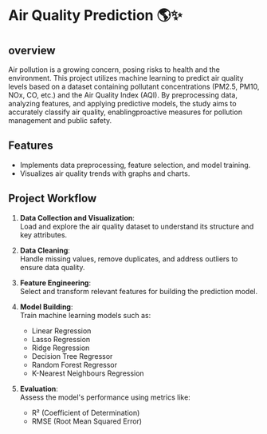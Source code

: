 # Air Quality Prediction 🌎✨

## overview
Air pollution is a growing concern, posing risks to health and the environment. This project utilizes machine learning to predict air quality levels based on a dataset containing pollutant concentrations (PM2.5, PM10, NOx, CO, etc.)
and the Air Quality Index (AQI). By preprocessing data, analyzing features, and applying predictive models, the study aims to accurately classify air quality, enablingproactive measures for pollution management 
and public safety.

## Features
- Implements data preprocessing, feature selection, and model training.  
- Visualizes air quality trends with graphs and charts.

## Project Workflow 

1. **Data Collection and Visualization**:  
   Load and explore the air quality dataset to understand its structure and key attributes.

2. **Data Cleaning**:  
   Handle missing values, remove duplicates, and address outliers to ensure data quality.

3. **Feature Engineering**:  
   Select and transform relevant features for building the prediction model.

4. **Model Building**:  
   Train machine learning models such as:  
   - Linear Regression
   - Lasso Regression
   - Ridge Regression
   - Decision Tree Regressor
   - Random Forest Regressor
   - K-Nearest Neighbours Regression

5. **Evaluation**:  
   Assess the model's performance using metrics like:  
   - R² (Coefficient of Determination)  
   - RMSE (Root Mean Squared Error)  

